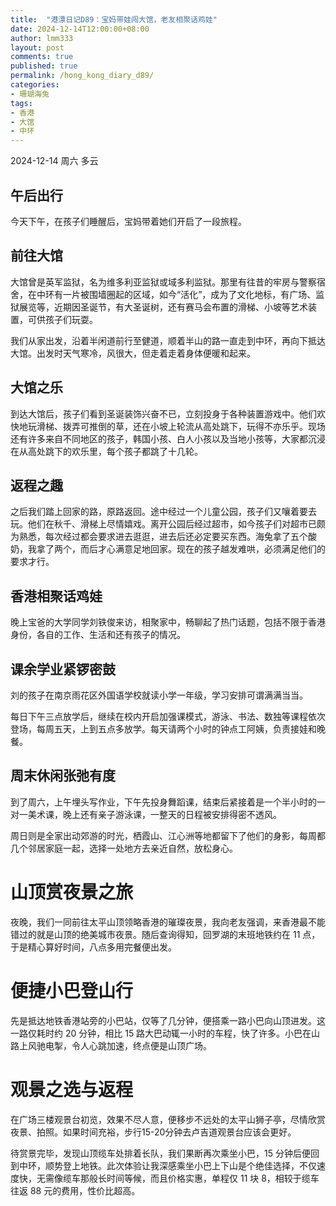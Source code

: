 ```yaml
---
title:  "港漂日记D89：宝妈带娃闯大馆，老友相聚话鸡娃"
date: 2024-12-14T12:00:00+08:00
author: lmm333
layout: post
comments: true
published: true
permalink: /hong_kong_diary_d89/
categories:
- 珊瑚海兔
tags:
- 香港
- 大馆
- 中环
---
```

2024-12-14 周六 多云

## 午后出行
今天下午，在孩子们睡醒后，宝妈带着她们开启了一段旅程。
<!--more-->

## 前往大馆
大馆曾是英军监狱，名为维多利亚监狱或域多利监狱。那里有往昔的牢房与警察宿舍，在中环有一片被围墙圈起的区域，如今“活化”，成为了文化地标，有广场、监狱展览等，近期因圣诞节，有大圣诞树，还有赛马会布置的滑梯、小坡等艺术装置，可供孩子们玩耍。

我们从家出发，沿着半闲道前行至健道，顺着半山的路一直走到中环，再向下抵达大馆。出发时天气寒冷，风很大，但走着走着身体便暖和起来。

## 大馆之乐
到达大馆后，孩子们看到圣诞装饰兴奋不已，立刻投身于各种装置游戏中。他们欢快地玩滑梯、拨弄可推倒的草，还在小坡上轮流从高处跳下，玩得不亦乐乎。现场还有许多来自不同地区的孩子，韩国小孩、白人小孩以及当地小孩等，大家都沉浸在从高处跳下的欢乐里，每个孩子都跳了十几轮。

## 返程之趣
之后我们踏上回家的路，原路返回。途中经过一个儿童公园，孩子们又嚷着要去玩。他们在秋千、滑梯上尽情嬉戏。离开公园后经过超市，如今孩子们对超市已颇为熟悉，每次经过都会要求进去逛逛，进去后还必定要买东西。海兔拿了五个酸奶，我拿了两个，而后才心满意足地回家。现在的孩子越发难哄，必须满足他们的要求才行。 

## 香港相聚话鸡娃
晚上宝爸的大学同学刘铁俊来访，相聚家中，畅聊起了热门话题，包括不限于香港身份，各自的工作、生活和还有孩子的情况。

## 课余学业紧锣密鼓
刘的孩子在南京雨花区外国语学校就读小学一年级，学习安排可谓满满当当。

每日下午三点放学后，继续在校内开启加强课模式，游泳、书法、数独等课程依次登场，每周五天，上到五点多放学。每天请两个小时的钟点工阿姨，负责接娃和晚餐。

## 周末休闲张弛有度
到了周六，上午埋头写作业，下午先投身舞蹈课，结束后紧接着是一个半小时的一对一美术课，晚上还有亲子游泳课，一整天的日程被安排得密不透风。

周日则是全家出动郊游的时光，栖霞山、江心洲等地都留下了他们的身影，每周都几个邻居家庭一起，选择一处地方去亲近自然，放松身心。

# 山顶赏夜景之旅
夜晚，我们一同前往太平山顶领略香港的璀璨夜景，我向老友强调，来香港最不能错过的就是山顶的绝美城市夜景。随后查询得知，回罗湖的末班地铁约在 11 点，于是精心算好时间，八点多用完餐便出发。

# 便捷小巴登山行
先是抵达地铁香港站旁的小巴站，仅等了几分钟，便搭乘一路小巴向山顶进发。这一路仅耗时约 20 分钟，相比 15 路大巴动辄一小时的车程，快了许多。小巴在山路上风驰电掣，令人心跳加速，终点便是山顶广场。

# 观景之选与返程
在广场三楼观景台初览，效果不尽人意，便移步不远处的太平山狮子亭，尽情欣赏夜景、拍照。如果时间充裕，步行15-20分钟去卢吉道观景台应该会更好。

待赏景完毕，发现山顶缆车处排着长队，我们果断再次乘坐小巴，15 分钟后便回到中环，顺势登上地铁。此次体验让我深感乘坐小巴上下山是个绝佳选择，不仅速度快，无需像缆车那般长时间等候，而且价格实惠，单程仅 11 块 8，相较于缆车往返 88 元的费用，性价比超高。 